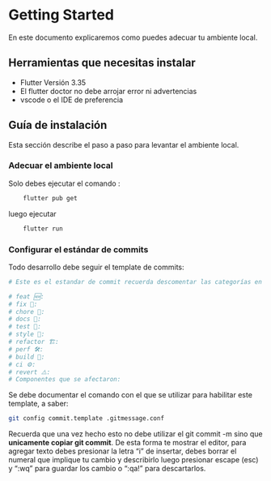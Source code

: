 # Getting Started
En este documento explicaremos como puedes adecuar tu ambiente local.
## Herramientas que necesitas instalar

* Flutter Versión 3.35
* El flutter doctor no debe arrojar error ni advertencias
* vscode o el IDE de preferencia

## Guía de instalación
Esta sección describe el paso a paso para levantar el ambiente local.
### Adecuar el ambiente local
Solo debes ejecutar el comando :
```sh
    flutter pub get
```
luego ejecutar

```sh
    flutter run
```
### Configurar el estándar de commits

Todo desarrollo debe seguir el template de commits:

```bash
# Este es el estandar de commit recuerda descomentar las categorías en las que aplique

# feat 🆕:
# fix 🔨:
# chore 🧨:
# docs 📓:
# test 🧪:
# style 🎨:
# refactor 🏗:
# perf 🛠:
# build 🧱:
# ci ⚙️:
# revert ⚠️:
# Componentes que se afectaron:
```

Se debe documentar el comando con el que se utilizar para habilitar este template, a saber:

```bash
git config commit.template .gitmessage.conf
```

Recuerda que una vez hecho esto no debe utilizar el git commit -m sino que **unicamente copiar git commit**. De esta forma te mostrar el editor, para agregar texto debes presionar la letra “i” de insertar, debes borrar el numeral  que implique tu cambio y describirlo luego presionar escape (esc) y “:wq” para guardar los cambio o “:qa!” para descartarlos.